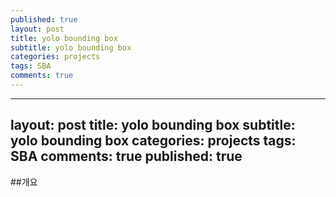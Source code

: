 ```yaml
---
published: true
layout: post
title: yolo bounding box
subtitle: yolo bounding box
categories: projects
tags: SBA
comments: true
---
```

---
layout: post
title: yolo bounding box
subtitle: yolo bounding box
categories: projects
tags: SBA
comments: true
published: true
---

##개요

